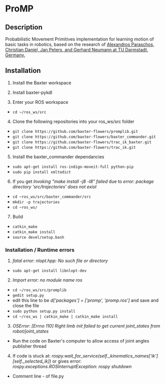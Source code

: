 # ProMP

## Description

Probabilistic Movement Primitives implementation for learning motion of basic tasks in robotics, based on the research of [Alexandros Paraschos, Christian Daniel, Jan Peters, and Gerhard Neumann at TU Darmstadt, Germany.](http://www.ias.tu-darmstadt.de/uploads/Publications/Paraschos_NIPS_2013a.pdf) 

## Installation

1. Install the Baxter workspace

2. Install baxter-pykdl

3. Enter your ROS workspace
 * `cd ~/ros_ws/src`

4. Clone the following repositories into your ros_ws/src folder
  * `git clone https://github.com/baxter-flowers/promplib.git`
  * `git clone https://github.com/baxter-flowers/baxter_commander.git`
  * `git clone https://github.com/baxter-flowers/trac_ik_baxter.git`
  * `git clone https://github.com/baxter-flowers/trac_ik.git`

5. Install the baxter_commander dependancies
  * `sudo apt-get install ros-indigo-moveit-full python-pip`
  * `sudo pip install xmltodict`

6. If you get _Invoking "make install -j8 -l8" failed_ due to _error: package directory 'src/trajectories' does not exist_
  * `cd ~ros_ws/src/baxter_commander/src`
  * `mkdir -p trajectories`
  * `cd ~ros_ws/`

7. Build
  * `catkin_make`
  * `catkin_make install`
  * `source devel/setup.bash`

### Installation / Runtime errors

1. _fatal error: nlopt.hpp: No such file or directory_
  * `sudo apt-get install libnlopt-dev`
  
2. _Import error: no module name ros_
  * `cd ~/ros_ws/src/promplib`
  * `gedit setup.py`
  * edit this line to be _d['packages'] = ['promp', 'promp.ros']_ and save and close the file
  * `sudo python setup.py install`
  * `cd ~/ros_ws | catkin_make | catkin_make install`

3. _OSError: [Errno 110] Right limb init failed to get current joint_states from robot/joint_states_
  * Run the code on Baxter's computer to allow access of joint angles publisher thread
  
4. If code is stuck at: *rospy.wait_for_service(self._kinematics_names['ik'][self._selected_ik])* or gives error: _rospy.exceptions.ROSInterruptException: rospy shutdown_
  * Comment line - of file.py

